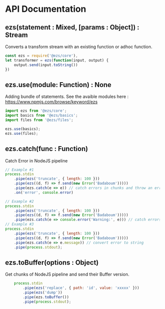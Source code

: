# API Documentation

## ezs(statement : Mixed, [params : Object]) : Stream

Converts a transform stream with an existing function or adhoc function.

```js
const ezs = require('@ezs/core'),
let transformer = ezs(function(input, output) {
    output.send(input.toString())
})
```

## ezs.use(module: Function) : None

Adding bundle of statements.
See the avaible modules here : <https://www.npmjs.com/browse/keyword/ezs>

```js
import ezs from '@ezs/core';
import basics from '@ezs/basics';
import files from '@ezs/files';

ezs.use(basics);
ezs.use(files);
```

## ezs.catch(func : Function)

Catch Error in NodeJS pipeline

```js
// Example #1
process.stdin
    .pipe(ezs('truncate', { length: 100 }))
    .pipe(ezs((d, f) => f.send(new Error('Badaboum')))))
    .pipe(ezs.catch(e => e)) // catch errors in chunks and throw an error, which breaks the pipeline
    .on('error', console.error)

// Example #2
process.stdin
    .pipe(ezs('truncate', { length: 100 }))
    .pipe(ezs((d, f) => f.send(new Error('Badaboum')))))
    .pipe(ezs.catch(e => console.error('Warning:', e))) // catch errors in chunks to display them without breaking the pipeline
// Example #3
process.stdin
    .pipe(ezs('truncate', { length: 100 }))
    .pipe(ezs((d, f) => f.send(new Error('Badaboum')))))
    .pipe(ezs.catch(e => e.message)) // convert error to string
    .pipe(process.stdout);
```

## ezs.toBuffer(options : Object)

Get chunks of NodeJS pipeline and send their Buffer version.

```js
    process.stdin
        .pipe(ezs('replace', { path: 'id', value: 'xxxxx' }))
        .pipe(ezs('dump'))
        .pipe(ezs.toBuffer())
        .pipe(process.stdout);
```
